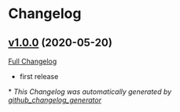 # Changelog

## [v1.0.0](https://github.com/shinyaohtani/urlenc/tree/v1.0.0) (2020-05-20)

[Full Changelog](https://github.com/shinyaohtani/urlenc/compare/58edee48598a45d6b4cbb74c12058f99aa96f97c...v1.0.0)

- first release



\* *This Changelog was automatically generated by [github_changelog_generator](https://github.com/github-changelog-generator/github-changelog-generator)*
